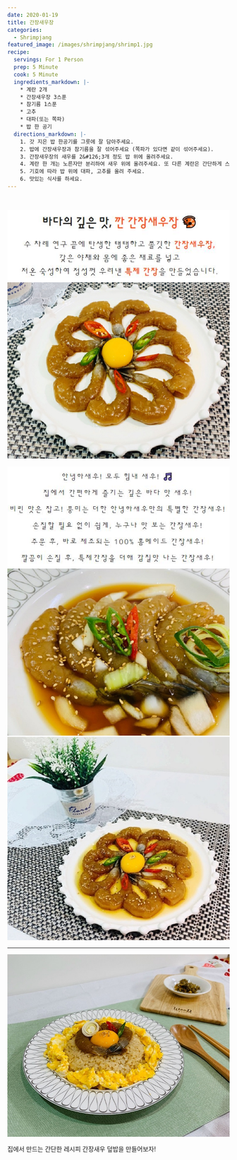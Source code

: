 ```yaml
---
date: 2020-01-19
title: 간장새우장
categories:
  - Shrimpjang
featured_image: /images/shrimpjang/shrimp1.jpg
recipe:
  servings: For 1 Person
  prep: 5 Minute
  cook: 5 Minute
  ingredients_markdown: |-
    * 계란 2개
    * 간장새우장 3스푼
    * 참기름 1스푼
    * 고추
    * 대파(또는 쪽파)
    * 밥 한 공기
  directions_markdown: |-
    1. 갓 지은 밥 한공기를 그릇에 잘 담아주세요.
    2. 밥에 간장새우장과 참기름을 잘 섞어주세요 (쪽파가 있다면 같이 섞어주세요).
    3. 간장새우장의 새우를 2&#126;3개 정도 밥 위에 올려주세요.
    4. 계란 한 개는 노른자만 분리하여 새우 위에 올려주세요. 또 다른 계란은 간단하게 스크럼블로 만들어 밥 주위에 둘러주세요.
    5. 기호에 따라 밥 위에 대파, 고추를 올려 주세요.
    6. 맛있는 식사를 하세요.
---
```

<br>

<!-- text1.JPG 원본
<center>
<h1>바다의 깊은 맛, <span style= "color: #ff5722;"> 깐 간장새우장 &#x1F990;</span></h1>
<p style="line-height: 1.7em; letter-spacing: 1.5px; font-size: 1.2em;">수 차례 연구 끝에 탄생한 탱탱하고 쫄깃한 <span style= "color: #ff5722;"><b> 간장새우장,</b></span><br>
갖은 야채와 몸에 좋은 재료를 넣고<br>
저온 숙성하여 정성껏 우려낸 <span style= "color: #ff5722;"><b>특제 간장</b></span>을 만들었습니다.</p>
<img style="align:center" src= /images/product/text4.JPG alt= "바다의 깊은맛, 간장새우장"/><br>
</center>
-->

![GANJANG](/images/shrimpjang/text1.JPG "바다의 깊은 맛, 간장새우장")  
![GANJANG](/images/shrimpjang/gan1.jpg "간장새우장1")  

<!-- text2.JPG 원본
<center>
    <p style="line-height: 2.3em; letter-spacing: 3px">안녕하새우! 모두 힘내 새우! &#x1F3B5;<br>
        집에서 간편하게 즐기는 깊은 바다 맛 새우!<br>
        비린 맛은 잡고! 풍미는 더한 안녕하새우만의 특별한 간장새우!<br>
        손질할 필요 없이 쉽게, 누구나 맛 보는 간장새우!<br>
        주문 후, 바로 제조되는 100% 홈메이드 간장새우!<br>
        깔끔히 손질 후, 특제간장을 더해 감칠맛 나는 간장새우!<br>
    </p>
</center>
-->

![GANJANG](/images/shrimpjang/text2.JPG "안녕하새우! 모두 힘내 새우!")  
![GANJANG](/images/shrimpjang/gan2.jpg "간장새우장2")  
![GANJANG](/images/shrimpjang/gan3.jpg "간장새우장3")  

---

![RECIPES](/images/shrimpjang/gan4.jpg "간장새우 덮밥")  
  
집에서 만드는 간단한 레시피 간장새우 덮밥을 만들어보자!